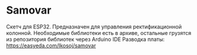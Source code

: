 # Samovar
Скетч для ESP32.
Предназначен для управления ректификационной колонной. Необходимые библиотеки есть в архиве, остальные грузятся из репозитория библиотек через Arduino IDE
Разводка платы: https://easyeda.com/lkosoj/samovar
